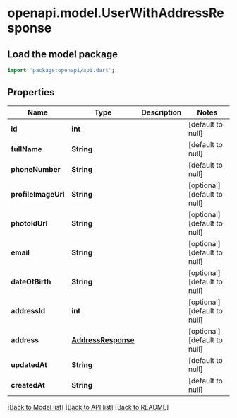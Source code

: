 # openapi.model.UserWithAddressResponse

## Load the model package
```dart
import 'package:openapi/api.dart';
```

## Properties
Name | Type | Description | Notes
------------ | ------------- | ------------- | -------------
**id** | **int** |  | [default to null]
**fullName** | **String** |  | [default to null]
**phoneNumber** | **String** |  | [default to null]
**profileImageUrl** | **String** |  | [optional] [default to null]
**photoIdUrl** | **String** |  | [optional] [default to null]
**email** | **String** |  | [optional] [default to null]
**dateOfBirth** | **String** |  | [optional] [default to null]
**addressId** | **int** |  | [optional] [default to null]
**address** | [**AddressResponse**](AddressResponse.md) |  | [optional] [default to null]
**updatedAt** | **String** |  | [default to null]
**createdAt** | **String** |  | [default to null]

[[Back to Model list]](../README.md#documentation-for-models) [[Back to API list]](../README.md#documentation-for-api-endpoints) [[Back to README]](../README.md)


